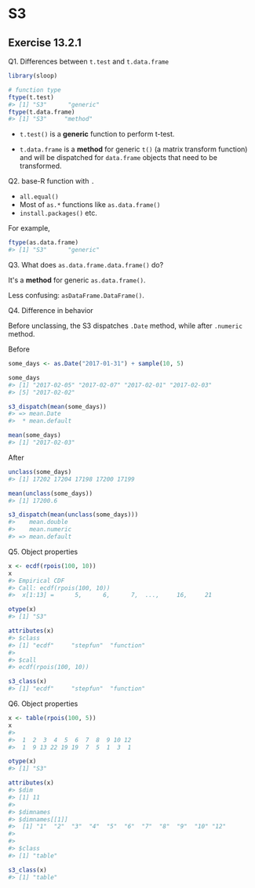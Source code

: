 # S3

## Exercise 13.2.1 

Q1. Differences between `t.test` and `t.data.frame`


```r
library(sloop)

# function type
ftype(t.test)
#> [1] "S3"      "generic"
ftype(t.data.frame)
#> [1] "S3"     "method"
```

- `t.test()` is a **generic** function to perform t-test.

- `t.data.frame` is a **method** for generic `t()` (a matrix transform function) and will be dispatched for `data.frame` objects that need to be transformed.

Q2. base-R function with `.`

- `all.equal()`
- Most of `as.*` functions like `as.data.frame()`
- `install.packages()`
etc.

For example,


```r
ftype(as.data.frame)
#> [1] "S3"      "generic"
```

Q3. What does `as.data.frame.data.frame()` do?
 
It's a **method** for generic `as.data.frame()`.

Less confusing: `asDataFrame.DataFrame()`.

Q4. Difference in behavior

Before unclassing, the S3 dispatches `.Date` method, while after `.numeric` method.

Before


```r
some_days <- as.Date("2017-01-31") + sample(10, 5)

some_days
#> [1] "2017-02-05" "2017-02-07" "2017-02-01" "2017-02-03"
#> [5] "2017-02-02"

s3_dispatch(mean(some_days))
#> => mean.Date
#>  * mean.default

mean(some_days)
#> [1] "2017-02-03"
```

After


```r
unclass(some_days)
#> [1] 17202 17204 17198 17200 17199

mean(unclass(some_days))
#> [1] 17200.6

s3_dispatch(mean(unclass(some_days)))
#>    mean.double
#>    mean.numeric
#> => mean.default
```

Q5. Object properties


```r
x <- ecdf(rpois(100, 10))
x
#> Empirical CDF 
#> Call: ecdf(rpois(100, 10))
#>  x[1:13] =      5,      6,      7,  ...,     16,     21

otype(x)
#> [1] "S3"

attributes(x)
#> $class
#> [1] "ecdf"     "stepfun"  "function"
#> 
#> $call
#> ecdf(rpois(100, 10))

s3_class(x)
#> [1] "ecdf"     "stepfun"  "function"
```

Q6. Object properties


```r
x <- table(rpois(100, 5))
x
#> 
#>  1  2  3  4  5  6  7  8  9 10 12 
#>  1  9 13 22 19 19  7  5  1  3  1

otype(x)
#> [1] "S3"

attributes(x)
#> $dim
#> [1] 11
#> 
#> $dimnames
#> $dimnames[[1]]
#>  [1] "1"  "2"  "3"  "4"  "5"  "6"  "7"  "8"  "9"  "10" "12"
#> 
#> 
#> $class
#> [1] "table"

s3_class(x)
#> [1] "table"
```

